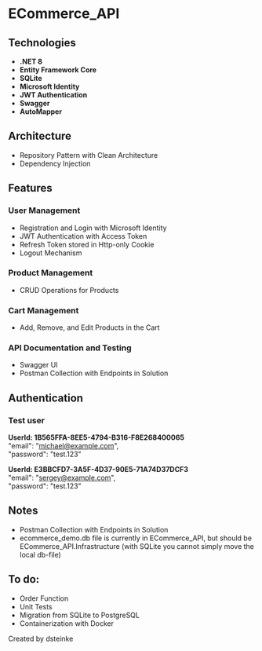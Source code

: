 # ECommerce_API

## Technologies
- **.NET 8**
- **Entity Framework Core**
- **SQLite**
- **Microsoft Identity**
- **JWT Authentication**
- **Swagger**
- **AutoMapper**

## Architecture
- Repository Pattern with Clean Architecture
- Dependency Injection

## Features

### **User Management**
- Registration and Login with Microsoft Identity
- JWT Authentication with Access Token
- Refresh Token stored in Http-only Cookie
- Logout Mechanism

### **Product Management**
- CRUD Operations for Products

### **Cart Management**
- Add, Remove, and Edit Products in the Cart

### **API Documentation and Testing**
- Swagger UI
- Postman Collection with Endpoints in Solution

## Authentication
### Test user

**UserId: 1B565FFA-8EE5-4794-B316-F8E268400065**  
"email": "michael@example.com",  
"password": "test.123"  

**UserId: E3BBCFD7-3A5F-4D37-90E5-71A74D37DCF3**  
"email": "sergey@example.com",  
"password": "test.123"  

## Notes
- Postman Collection with Endpoints in Solution
- ecommerce_demo.db file is currently in ECommerce_API, but should be ECommerce_API.Infrastructure (with SQLite you cannot simply move the local db-file)

## To do:
- Order Function
- Unit Tests
- Migration from SQLite to PostgreSQL
- Containerization with Docker  


Created by dsteinke
